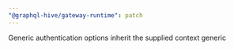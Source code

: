 ```yaml
---
"@graphql-hive/gateway-runtime": patch
---
```


Generic authentication options inherit the supplied context generic
